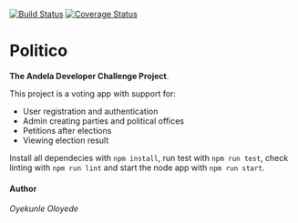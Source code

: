 [![Build Status](https://travis-ci.com/Oyekunle-Mark/politico.svg?branch=ch-api-integration-163505391)](https://travis-ci.com/Oyekunle-Mark/politico)
[![Coverage Status](https://coveralls.io/repos/github/Oyekunle-Mark/politico/badge.svg?branch=ch-improve-test-163646971)](https://coveralls.io/github/Oyekunle-Mark/politico?branch=ch-improve-test-163646971)

# Politico
**The Andela Developer Challenge Project**.

This project is a voting app with support for:
* User registration and authentication
* Admin creating parties and political offices
* Petitions after elections
* Viewing election result

Install all dependecies with ```npm install```, run test with ```npm run test```, check linting with ```npm run lint``` and start the node app with ```npm run start```.

#### Author
*Oyekunle Oloyede*
